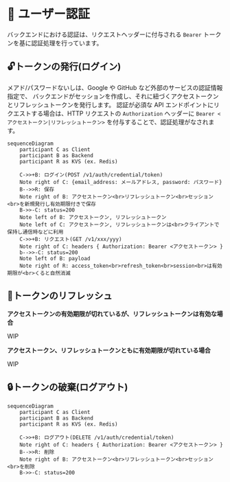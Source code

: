 # 👤 ユーザー認証
バックエンドにおける認証は、リクエストヘッダーに付与される `Bearer` トークンを基に認証処理を行っています。

## 🔓トークンの発行(ログイン)
メアド/パスワードないしは、Google や GitHub など外部のサービスの認証情報指定で、 バックエンドがセッションを作成し、それに紐づくアクセストークンとリフレッシュトークンを発行します。
認証が必須な API エンドポイントにリクエストする場合は、HTTP リクエストの `Authorization` ヘッダーに `Bearer <アクセストークン|リフレッシュトークン>` を付与することで、認証処理がなされます。

```mermaid
sequenceDiagram
    participant C as Client
    participant B as Backend
    participant R as KVS (ex. Redis)

    C->>+B: ログイン(POST /v1/auth/credential/token)
    Note right of C: {email_address: メールアドレス, password: パスワード}
    B-->>R: 保存
    Note right of B: アクセストークン<br>リフレッシュトークン<br>セッション<br>を新規発行し有効期限付きで保存
    B->>-C: status=200
    Note left of B: アクセストークン, リフレッシュトークン
    Note left of C: アクセストークン, リフレッシュトークンは<br>クライアントで保持し通信時などに利用
    C->>+B: リクエスト(GET /v1/xxx/yyy)
    Note right of C: headers { Authorization: Bearer <アクセストークン> }
    b-->>-C: status=200
    Note left of B: payload
    Note right of R: access_token<br>refresh_token<br>session<br>は有効期限が<br>くると自然消滅
```

## 🔐トークンのリフレッシュ

**アクセストークンの有効期限が切れているが、リフレッシュトークンは有効な場合**

WIP

**アクセストークン、リフレッシュトークンともに有効期限が切れている場合**

WIP

## 🔒トークンの破棄(ログアウト)

```mermaid
sequenceDiagram
    participant C as Client
    participant B as Backend
    participant R as KVS (ex. Redis)

    C->>+B: ログアウト(DELETE /v1/auth/credential/token)
    Note right of C: headers { Authorization: Bearer <アクセストークン> }
    B-->>R: 削除
    Note right of B: アクセストークン<br>リフレッシュトークン<br>セッション<br>を削除
    B->>-C: status=200
```
